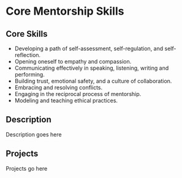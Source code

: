 Core Mentorship Skills
======================

Core Skills
-----------

* Developing a path of self-assessment, self-regulation, and self-reflection.
* Opening oneself to empathy and compassion.
* Communicating effectively in speaking, listening, writing and performing.
* Building trust, emotional safety, and a culture of collaboration.
* Embracing and resolving conflicts.
* Engaging in the reciprocal process of mentorship.
* Modeling and teaching ethical practices.

Description
-----------

Description goes here

Projects
--------

Projects go here

